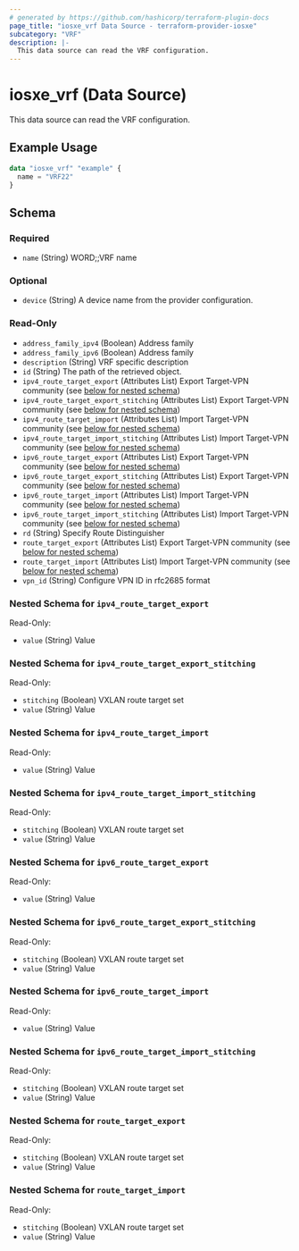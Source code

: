 ```yaml
---
# generated by https://github.com/hashicorp/terraform-plugin-docs
page_title: "iosxe_vrf Data Source - terraform-provider-iosxe"
subcategory: "VRF"
description: |-
  This data source can read the VRF configuration.
---
```


# iosxe_vrf (Data Source)

This data source can read the VRF configuration.

## Example Usage

```terraform
data "iosxe_vrf" "example" {
  name = "VRF22"
}
```

<!-- schema generated by tfplugindocs -->
## Schema

### Required

- `name` (String) WORD;;VRF name

### Optional

- `device` (String) A device name from the provider configuration.

### Read-Only

- `address_family_ipv4` (Boolean) Address family
- `address_family_ipv6` (Boolean) Address family
- `description` (String) VRF specific description
- `id` (String) The path of the retrieved object.
- `ipv4_route_target_export` (Attributes List) Export Target-VPN community (see [below for nested schema](#nestedatt--ipv4_route_target_export))
- `ipv4_route_target_export_stitching` (Attributes List) Export Target-VPN community (see [below for nested schema](#nestedatt--ipv4_route_target_export_stitching))
- `ipv4_route_target_import` (Attributes List) Import Target-VPN community (see [below for nested schema](#nestedatt--ipv4_route_target_import))
- `ipv4_route_target_import_stitching` (Attributes List) Import Target-VPN community (see [below for nested schema](#nestedatt--ipv4_route_target_import_stitching))
- `ipv6_route_target_export` (Attributes List) Export Target-VPN community (see [below for nested schema](#nestedatt--ipv6_route_target_export))
- `ipv6_route_target_export_stitching` (Attributes List) Export Target-VPN community (see [below for nested schema](#nestedatt--ipv6_route_target_export_stitching))
- `ipv6_route_target_import` (Attributes List) Import Target-VPN community (see [below for nested schema](#nestedatt--ipv6_route_target_import))
- `ipv6_route_target_import_stitching` (Attributes List) Import Target-VPN community (see [below for nested schema](#nestedatt--ipv6_route_target_import_stitching))
- `rd` (String) Specify Route Distinguisher
- `route_target_export` (Attributes List) Export Target-VPN community (see [below for nested schema](#nestedatt--route_target_export))
- `route_target_import` (Attributes List) Import Target-VPN community (see [below for nested schema](#nestedatt--route_target_import))
- `vpn_id` (String) Configure VPN ID in rfc2685 format

<a id="nestedatt--ipv4_route_target_export"></a>
### Nested Schema for `ipv4_route_target_export`

Read-Only:

- `value` (String) Value


<a id="nestedatt--ipv4_route_target_export_stitching"></a>
### Nested Schema for `ipv4_route_target_export_stitching`

Read-Only:

- `stitching` (Boolean) VXLAN route target set
- `value` (String) Value


<a id="nestedatt--ipv4_route_target_import"></a>
### Nested Schema for `ipv4_route_target_import`

Read-Only:

- `value` (String) Value


<a id="nestedatt--ipv4_route_target_import_stitching"></a>
### Nested Schema for `ipv4_route_target_import_stitching`

Read-Only:

- `stitching` (Boolean) VXLAN route target set
- `value` (String) Value


<a id="nestedatt--ipv6_route_target_export"></a>
### Nested Schema for `ipv6_route_target_export`

Read-Only:

- `value` (String) Value


<a id="nestedatt--ipv6_route_target_export_stitching"></a>
### Nested Schema for `ipv6_route_target_export_stitching`

Read-Only:

- `stitching` (Boolean) VXLAN route target set
- `value` (String) Value


<a id="nestedatt--ipv6_route_target_import"></a>
### Nested Schema for `ipv6_route_target_import`

Read-Only:

- `value` (String) Value


<a id="nestedatt--ipv6_route_target_import_stitching"></a>
### Nested Schema for `ipv6_route_target_import_stitching`

Read-Only:

- `stitching` (Boolean) VXLAN route target set
- `value` (String) Value


<a id="nestedatt--route_target_export"></a>
### Nested Schema for `route_target_export`

Read-Only:

- `stitching` (Boolean) VXLAN route target set
- `value` (String) Value


<a id="nestedatt--route_target_import"></a>
### Nested Schema for `route_target_import`

Read-Only:

- `stitching` (Boolean) VXLAN route target set
- `value` (String) Value

